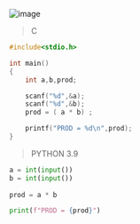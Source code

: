![image](https://github.com/lufffe/Beecrowd/assets/90646635/34e9df1d-60c6-493b-aa0d-1ec96d73d385)


>C
```C
#include<stdio.h>

int main()
{
	int a,b,prod;

	scanf("%d",&a);
    scanf("%d",&b);
    prod = ( a * b) ;

    printf("PROD = %d\n",prod);
}
```


>PYTHON 3.9
```Python 3.9
a = int(input())
b = int(input())
   
prod = a * b

print(f"PROD = {prod}")
```
